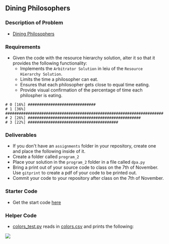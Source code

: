 ## Dining Philosophers

### Description of Problem
- [Dining Philosophers](./dining_philosophers.md)

### Requirements
 - Given the code with the resource hierarchy solution, alter it so that it provides the following functionality:
     - Implements the `Arbitrator Solution` in leiu of the `Resource Hierarchy Solution`.
     - Limits the time a philosopher can eat.
     - Ensures that each philosopher gets close to equal time eating. 
     - Provide visual confirmation of the percentage of time each philospher is eating.

```
# 0 [16%] ##############################
# 1 [36%] ######################################################################
# 2 [26%] ##################################################
# 3 [22%] ########################################
```
     
### Deliverables
- If you don't have an `assignments` folder in your repository, create one and place the following inside of it.
- Create a folder called `program_2`
- Place your solution in the `program_2` folder in a file called `dpa.py`
- Bring a print out of your source code to class on the 7th of November. Use `gitprint` to create a pdf of your code to be printed out.
- Commit your code to your repository after class on the 7th of November. 

### Starter Code
- Get the start code [here](./starter.py)

### Helper Code
- [colors_test.py](./colors_test.py) reads in [colors.csv](./colors.csv) and prints the following:

![](https://d3vv6lp55qjaqc.cloudfront.net/items/3k1Y463j3h0e2o2s1B2D/Screen%20Shot%202016-10-27%20at%209.15.33%20PM.png?X-CloudApp-Visitor-Id=1094421)
